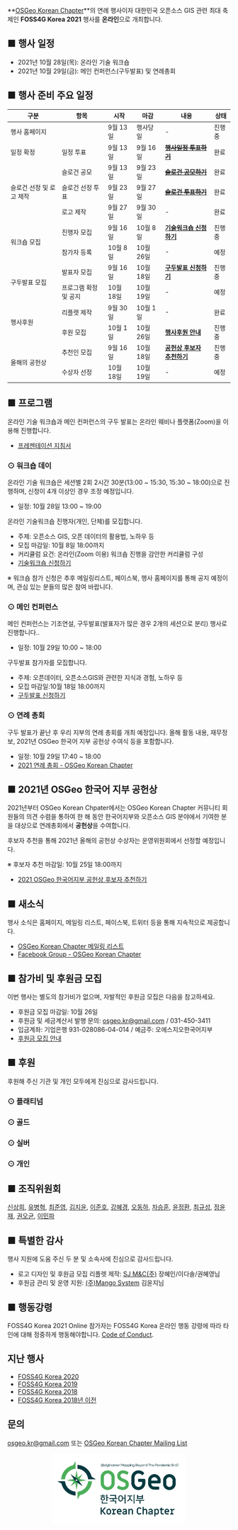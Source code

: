 
**[OSGeo Korean Chapter](https://www.osgeo.kr/)**의 연례 행사이자 대한민국 오픈소스 GIS 관련 최대 축제인 **FOSS4G Korea 2021** 행사를 **온라인**으로 개최합니다.

## ■ 행사 일정
  - 2021년 10월 28일(목): 온라인 기술 워크숍
  - 2021년 10월 29일(금): 메인 컨퍼런스(구두발표) 및 연례총회
 
 
## ■ 행사 준비 주요 일정

<table>
  <thead>
    <tr>
      <th>구분</th>
      <th>항목</th>
      <th>시작</th>
      <th>마감</th>
      <th>내용</th>
      <th>상태</th>
    </tr>
  </thead>
  <tbody>
    <tr>
      <td colspan=2>행사 홈페이지</td>
      <td>9월 13일</td>
      <td>행사당일</td>
      <td>-</td>
      <td>진행중</td>
    </tr>
    <tr>
      <td>일정 확정</td>
      <td>일정 투표</td>
      <td>9월 13일</td>
      <td>9월 16일</td>
      <td><del><b><a href="https://docs.google.com/forms/d/e/1FAIpQLSeGft6F708vF_LkudMh5roerX6QB5UvKuXtWN7w5BYM6XlA5g/viewform">행사일정 투표하기</a></b></del></td>
      <td>완료</td>
    </tr>
    <tr>
      <td rowspan=3>슬로건 선정 및 로고 제작</td>
      <td>슬로건 공모</td>
      <td>9월 13일</td>
      <td>9월 23일</td>
      <td><del><b><a href="https://docs.google.com/forms/d/e/1FAIpQLSfEBPfHtl60hB0R-XF5gTMjQTN3qjJpKJcyX0qXKg8oHL3ZPw/viewform">슬로건 공모하기</a></b></del></td>
      <td>완료</td>
    </tr>
    <tr>
      <td>슬로건 선정 투표</td>
      <td>9월 23일</td>
      <td>9월 27일</td>
      <td><del><b><a href="https://docs.google.com/forms/d/e/1FAIpQLScQDXBgZ-cIxZJLwys0PYapwlvchD_whOtMpaiLoS3L3ppXew/viewform">슬로건 투표하기</a></b></del></td>
      <td>완료</td>
    </tr>
    <tr>
      <td>로고 제작</td>
      <td>9월 27일</td>
      <td>9월 30일</td>
      <td>-</td>
      <td>완료</td>
    </tr>
    <tr>
      <td rowspan=2>워크숍 모집</td>
      <td>진행자 모집</td>
      <td>9월 16일</td>
      <td>10월 8일</td>
      <td><b><a href="https://docs.google.com/forms/d/e/1FAIpQLSc2aBxIbCVGRVBWsaOPucmPh_RHDCYO8HU1fj3Xpy8zpb3Jvg/viewform">기술워크숍 신청하기</a></b></td>
      <td>진행중</td>
    </tr>
    <tr>
      <td>참가자 등록</td>
      <td>10월 8일</td>
      <td>10월 26일</td>
      <td>-</td>
      <td>예정</td>
    </tr>
    <tr>
      <td rowspan=2>구두발표 모집</td>
      <td>발표자 모집</td>
      <td>9월 16일</td>
      <td>10월 18일</td>
      <td><b><a href="https://docs.google.com/forms/d/e/1FAIpQLSdxbtmquzb19TGmxyetyVq73rqhLPu-31Q4pWiwrMseZUIPTg/viewform">구두발표 신청하기</a></b></td>
      <td>진행중</td>
    </tr>
    <tr>
      <td>프로그램 확정 및 공지</td>
      <td>10월 18일</td>
      <td>10월 19일</td>
      <td>-</td>
      <td>예정</td>
    </tr>
    <tr>
      <td rowspan=2>행사후원</td>
      <td>리플렛 제작</td>
      <td>9월 30일</td>
      <td>10월 1일</td>
      <td>-</td>
      <td>완료</td>
    </tr>
    <tr>
      <td>후원 모집</td>
      <td>10월 1일</td>
      <td>10월 26일</td>
      <td><b><a href="https://foss4g.osgeo.kr/sponsor">행사후원 안내</a></b></td>
      <td>진행중</td>
    </tr>
    <tr>
      <td rowspan=2>올해의 공헌상</td>
      <td>추천인 모집</td>
      <td>9월 16일</td>
      <td>10월 18일</td>
      <td><b><a href="https://docs.google.com/forms/d/e/1FAIpQLScJZNR-BMtdhwT5bna_HCLgJpV5k8TAA7W1TsxxqhWBxOTDWw/viewform">공헌상 후보자 추천하기</a></b></td>
      <td>진행중</td>
    </tr>
    <tr>
      <td>수상자 선정</td>
      <td>10월 18일</td>
      <td>10월 19일</td>
      <td>-</td>
      <td>예정</td>
    </tr>
    
  </tbody>
</table>


## ■ 프로그램
온라인 기술 워크숍과 메인 컨퍼런스의 구두 발표는 온라인 웨비나 플랫폼(Zoom)을 이용해 진행합니다.
  - [프레젠테이션 지침서](presentation-guidelines)

### ⊙ 워크숍 데이
온라인 기술 워크숍은 세션별 2회 2시간 30분(13:00 ~ 15:30, 15:30 ~ 18:00)으로 진행하며, 신청이 4개 이상인 경우 조정 예정입니다.
  - 일정: 10월 28일 13:00 ~ 19:00
  
온라인 기술워크숍 진행자(개인, 단체)를 모집합니다.
  - 주제: 오픈소스 GIS, 오픈 데이터의 활용법, 노하우 등
  - 모집 마감일: 10월 8일 18:00까지
  - 커리큘럼 요건: 온라인(Zoom 이용) 워크숍 진행을 감안한 커리큘럼 구성
  - [기술워크숍 신청하기](https://docs.google.com/forms/d/e/1FAIpQLSc2aBxIbCVGRVBWsaOPucmPh_RHDCYO8HU1fj3Xpy8zpb3Jvg/viewform)

※ 워크숍 참가 신청은 추후 메일링리스트, 페이스북, 행사 홈페이지를 통해 공지 예정이며, 관심 있는 분들의 많은 참여 바랍니다.

### ⊙ 메인 컨퍼런스
메인 컨퍼런스는 기조연설, 구두발표(발표자가 많은 경우 2개의 세션으로 분리) 행사로 진행합니다..
  - 일정: 10월 29일 10:00 ~ 18:00

구두발표 참가자를 모집합니다.
  - 주제: 오픈데이터, 오픈소스GIS와 관련한 지식과 경험, 노하우 등
  - 모집 마감일:10월 18일 18:00까지
  - [구두발표 신청하기](https://docs.google.com/forms/d/e/1FAIpQLSdxbtmquzb19TGmxyetyVq73rqhLPu-31Q4pWiwrMseZUIPTg/viewform)

### ⊙ 연례 총회
구두 발표가 끝난 후 우리 지부의 연례 총회를 개최 예정입니다. 올해 활동 내용, 재무정보, 2021년 OSGeo 한국어 지부 공헌상 수여식 등을 포함합니다.
  - 일정: 10월 29일 17:40 ~ 18:00
  - [2021 연례 총회 - OSGeo Korean Chapter](https://docs.google.com/presentation/d/1UonELyyDuqyPCdyImnkxGYvLJ9_unfT9fn_KDzEZFIY/edit?usp=sharing)

## ■ 2021년 OSGeo 한국어 지부 공헌상
2021년부터 OSGeo Korean Chpater에서는 OSGeo Korean Chapter 커뮤니티 회원들의 의견 수렴을 통하여
한 해 동안 한국어지부와 오픈소스 GIS 분야에서 기여한 분을 대상으로 연례총회에서 **공헌상**을 수여합니다.

후보자 추천을 통해 2021년 올해의 공헌상 수상자는 운영위원회에서 선정할 예정입니다.

※ 후보자 추천 마감일: 10월 25일 18:00까지
  - [2021 OSGeo 한국어지부 공헌상 후보자 추천하기](https://docs.google.com/forms/d/e/1FAIpQLScJZNR-BMtdhwT5bna_HCLgJpV5k8TAA7W1TsxxqhWBxOTDWw/viewform)

## ■ 새소식
행사 소식은 홈페이지, 메일링 리스트, 페이스북, 트위터 등을 통해 지속적으로 제공합니다.
  - [OSGeo Korean Chapter 메일링 리스트](http://groups.google.com/group/osgeo-kr)
  - [Facebook Group - OSGeo Korean Chapter](https://www.facebook.com/groups/OSGeoKR)
  
## ■ 참가비 및 후원금 모집
이번 행사는 별도의 참가비가 없으며, 자발적인 후원금 모집은 다음을 참고하세요.
  - 후원금 모집 마감일: 10월 26일
  - 후원금 및 세금계산서 발행 문의: [osgeo.kr@gmail.com](mailto:osgeo.kr@gmail.com) / 031-450-3411
  - 입금계좌: 기업은행 931-028086-04-014  / 예금주: 오에스지오한국어지부
  - [후원금 모집 안내](sponsor)

## ■ 후원
후원해 주신 기관 및 개인 모두에게 진심으로 감사드립니다.  

### ⊙ 플래티넘

### ⊙ 골드

### ⊙ 실버

### ⊙ 개인

## ■ 조직위원회
[신상희](endofcap@gmail.com), [유병혁](bhyu@knps.or.kr), [최준영](novacite@gmail.com), [김지윤](aliasgis@gmail.com), [이준호](juno1238@gmail.com),
[강혜경](kang.krihs@gmail.com), [오동하](dongha@bdi.re.kr), [차승훈](kacgung@gmail.com), [윤정환](lenablue12@gmail.com), [최규성](kyusung.choi@gmail.com), 
[정윤재](choung12osu@gmail.com), [권오균](kok02@lx.or.kr), [이민파](mapplus@gmail.com)

## ■ 특별한 감사
행사 지원에 도움 주신 두 분 및 소속사에 진심으로 감사드립니다.
  - 로고 디자인 및 후원금 모집 리플렛 제작: [SJ M&C(주)](https://www.sjmnc.kr/) 장혜인/이다솔/권혜영님
  - 후원금 관리 및 운영 지원: [(주)Mango System](http://www.mangosystem.com/) 김윤지님

## ■ 행동강령
FOSS4G Korea 2021 Online 참가자는 FOSS4G Korea 온라인 행동 강령에 따라 타인에 대해 정중하게 행동해야합니다. [Code of Conduct](code-of-conduct).

## 지난 행사
  - [FOSS4G Korea 2020](repository/2020/)
  - [FOSS4G Korea 2019](https://www.osgeo.kr/272)
  - [FOSS4G Korea 2018](https://www.osgeo.kr/258)
  - [FOSS4G Korea 2018년 이전](https://www.osgeo.kr/)

## 문의
[osgeo.kr@gmail.com](mailto:osgeo.kr@gmail.com) 또는 [OSGeo Korean Chapter Mailing List](http://groups.google.com/group/osgeo-kr)

<center><img src="images/osgeo.kr-2021-logo.png" width="300" height="160"></center>
